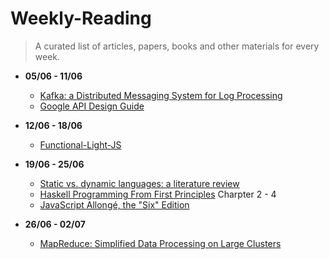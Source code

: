 # Weekly-Reading
> A curated list of articles, papers, books and other materials for every week.

- **05/06 - 11/06**
  - [Kafka: a Distributed Messaging System for Log Processing](http://notes.stephenholiday.com/Kafka.pdf)
  - [Google API Design Guide](https://cloud.google.com/apis/design/)

- **12/06 - 18/06**
  - [Functional-Light-JS](https://github.com/getify/Functional-Light-JS)

- **19/06 - 25/06**
  - [Static vs. dynamic languages: a literature review](https://danluu.com/empirical-pl/)
  - [Haskell Programming From First Principles](http://haskellbook.com/) Charpter 2 - 4
  - [JavaScript Allongé, the "Six" Edition](https://leanpub.com/javascriptallongesix/read#buildingblocks)
  
- **26/06 - 02/07**
  - [MapReduce: Simplified Data Processing on Large Clusters](https://static.googleusercontent.com/media/research.google.com/en//archive/mapreduce-osdi04.pdf)

